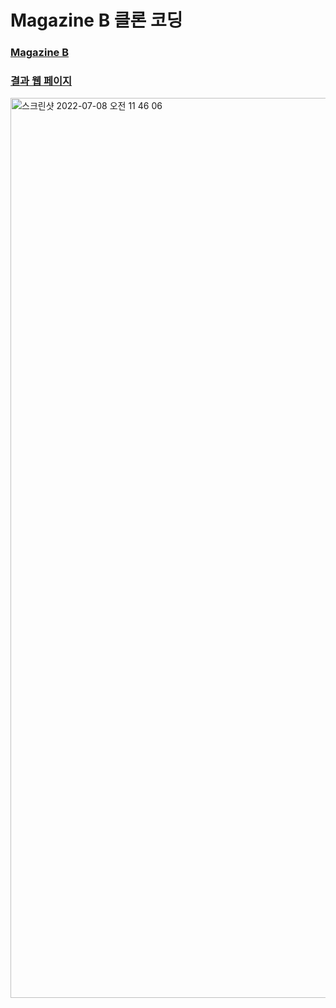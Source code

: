 # Magazine B 클론 코딩
### [Magazine B](https://magazine-b.co.kr/)
### [결과 웹 페이지](http://sdb.dothome.co.kr/)


<img width="1440" alt="스크린샷 2022-07-08 오전 11 46 06" src="https://user-images.githubusercontent.com/82192898/178011621-0d9d7df8-2499-41e4-bfdd-baa606f92bc4.png">
